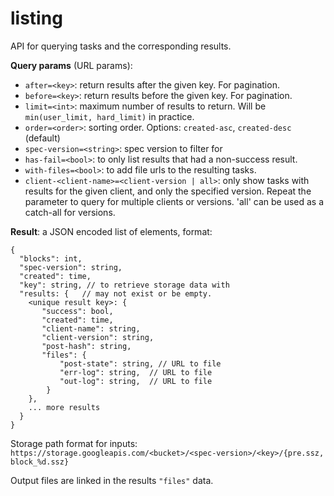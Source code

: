 # listing

API for querying tasks and the corresponding results.

**Query params** (URL params):
- `after=<key>`: return results after the given key. For pagination.
- `before=<key>`: return results before the given key. For pagination.
- `limit=<int>`: maximum number of results to return. Will be `min(user_limit, hard_limit)` in practice.
- `order=<order>`: sorting order. Options: `created-asc`, `created-desc` (default)
- `spec-version=<string>`: spec version to filter for
- `has-fail=<bool>`: to only list results that had a non-success result.
- `with-files=<bool>`: to add file urls to the resulting tasks.
- `client-<client-name>=<client-version | all>`: only show tasks with results for the given client, and only the specified version.
   Repeat the parameter to query for multiple clients or versions. 'all' can be used as a catch-all for versions.

**Result**: a JSON encoded list of elements, format:

```
{
  "blocks": int,
  "spec-version": string,
  "created": time,
  "key": string, // to retrieve storage data with 
  "results: {   // may not exist or be empty.
    <unique result key>: {
       "success": bool,
       "created": time,
       "client-name": string,
       "client-version": string,
       "post-hash": string,
       "files": {
           "post-state": string, // URL to file
           "err-log": string,  // URL to file
           "out-log": string,  // URL to file
        }
    },
    ... more results
  }
}
```

Storage path format for inputs: `https://storage.googleapis.com/<bucket>/<spec-version>/<key>/{pre.ssz, block_%d.ssz}`

Output files are linked in the results `"files"` data.
